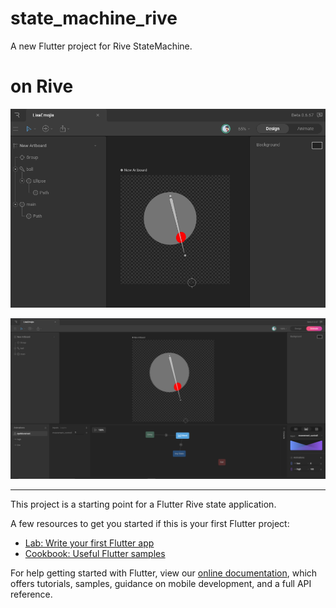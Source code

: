 # state_machine_rive

A new Flutter project for Rive StateMachine.

# on Rive

![s](assets/images/design.png)

![s](assets/images/animation.png)

----

This project is a starting point for a Flutter Rive state application.

A few resources to get you started if this is your first Flutter project:

- [Lab: Write your first Flutter app](https://flutter.dev/docs/get-started/codelab)
- [Cookbook: Useful Flutter samples](https://flutter.dev/docs/cookbook)

For help getting started with Flutter, view our
[online documentation](https://flutter.dev/docs), which offers tutorials,
samples, guidance on mobile development, and a full API reference.

